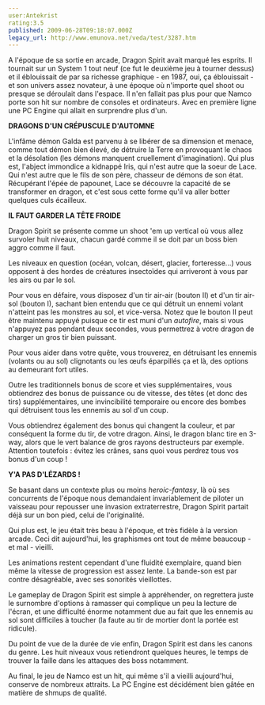 ```yaml
---
user:Antekrist
rating:3.5
published: 2009-06-28T09:18:07.000Z
legacy_url: http://www.emunova.net/veda/test/3287.htm
---
```

A l'époque de sa sortie en arcade, Dragon Spirit avait marqué les esprits. Il tournait sur un System 1 tout neuf (ce fut le deuxième jeu à tourner dessus) et il éblouissait de par sa richesse graphique - en 1987, oui, ça éblouissait - et son univers assez novateur, à une époque où n'importe quel shoot ou presque se déroulait dans l'espace. Il n'en fallait pas plus pour que Namco porte son hit sur nombre de consoles et ordinateurs. Avec en première ligne une PC Engine qui allait en surprendre plus d'un.  

  

**DRAGONS D'UN CRÉPUSCULE D'AUTOMNE**  

L'infâme démon Galda est parvenu à se libérer de sa dimension et menace, comme tout démon bien élevé, de détruire la Terre en provoquant le chaos et la désolation (les démons manquent cruellement d'imagination). Qui plus est, l'abject immondice a kidnappé Iris, qui n'est autre que la soeur de Lace. Qui n'est autre que le fils de son père, chasseur de démons de son état. Récupérant l'épée de papounet, Lace se découvre la capacité de se transformer en dragon, et c'est sous cette forme qu'il va aller botter quelques culs écailleux.  

  

**IL FAUT GARDER LA TÊTE FROIDE**  

Dragon Spirit se présente comme un shoot 'em up vertical où vous allez survoler huit niveaux, chacun gardé comme il se doit par un boss bien aggro comme il faut.  

Les niveaux en question (océan, volcan, désert, glacier, forteresse...) vous opposent à des hordes de créatures insectoïdes qui arriveront à vous par les airs ou par le sol.  

Pour vous en défaire, vous disposez d'un tir air-air (bouton II) et d'un tir air-sol (bouton I), sachant bien entendu que ce qui détruit un ennemi volant n'atteint pas les monstres au sol, et vice-versa. Notez que le bouton II peut être maintenu appuyé puisque ce tir est muni d'un _autofire_, mais si vous n'appuyez pas pendant deux secondes, vous permettrez à votre dragon de charger un gros tir bien puissant.  

Pour vous aider dans votre quête, vous trouverez, en détruisant les ennemis (volants ou au sol) clignotants ou les œufs éparpillés ça et là, des options au demeurant fort utiles.  

Outre les traditionnels bonus de score et vies supplémentaires, vous obtiendrez des bonus de puissance ou de vitesse, des têtes (et donc des tirs) supplémentaires, une invincibilité temporaire ou encore des bombes qui détruisent tous les ennemis au sol d'un coup.  

Vous obtiendrez également des bonus qui changent la couleur, et par conséquent la forme du tir, de votre dragon. Ainsi, le dragon blanc tire en 3-way, alors que le vert balance de gros rayons destructeurs par exemple. Attention toutefois : évitez les crânes, sans quoi vous perdrez tous vos bonus d'un coup !  

  

**Y'A PAS D'LÉZARDS !**  

Se basant dans un contexte plus ou moins _heroic-fantasy_, là où ses concurrents de l'époque nous demandaient invariablement de piloter un vaisseau pour repousser une invasion extraterrestre, Dragon Spirit partait déjà sur un bon pied, celui de l'originalité.  

Qui plus est, le jeu était très beau à l'époque, et très fidèle à la version arcade. Ceci dit aujourd'hui, les graphismes ont tout de même beaucoup - et mal - vieilli.  

Les animations restent cependant d'une fluidité exemplaire, quand bien même la vitesse de progression est assez lente. La bande-son est par contre désagréable, avec ses sonorités vieillottes.  

Le gameplay de Dragon Spirit est simple à appréhender, on regrettera juste le surnombre d'options à ramasser qui complique un peu la lecture de l'écran, et une difficulté énorme notamment due au fait que les ennemis au sol sont difficiles à toucher (la faute au tir de mortier dont la portée est ridicule).  

Du point de vue de la durée de vie enfin, Dragon Spirit est dans les canons du genre. Les huit niveaux vous retiendront quelques heures, le temps de trouver la faille dans les attaques des boss notamment.  

Au final, le jeu de Namco est un hit, qui même s'il a vieilli aujourd'hui, conserve de nombreux attraits. La PC Engine est décidément bien gâtée en matière de shmups de qualité.
